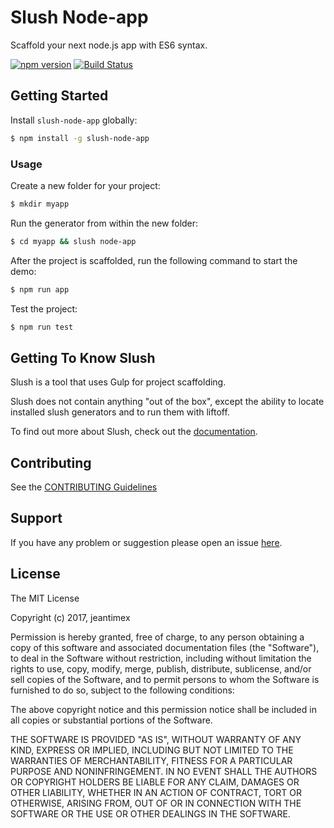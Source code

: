 # Slush Node-app

Scaffold your next node.js app with ES6 syntax.

[![npm version](https://badge.fury.io/js/slush-node-app.svg)](https://badge.fury.io/js/slush-node-app)
[![Build Status](https://secure.travis-ci.org/jeantimex/slush-node-app.png?branch=master)](https://travis-ci.org/jeantimex/slush-node-app)

## Getting Started

Install `slush-node-app` globally:

```bash
$ npm install -g slush-node-app
```

### Usage

Create a new folder for your project:

```bash
$ mkdir myapp
```

Run the generator from within the new folder:

```bash
$ cd myapp && slush node-app
```

After the project is scaffolded, run the following command to start the demo:
```bash
$ npm run app
```

Test the project:
```bash
$ npm run test
```

## Getting To Know Slush

Slush is a tool that uses Gulp for project scaffolding.

Slush does not contain anything "out of the box", except the ability to locate installed slush generators and to run them with liftoff.

To find out more about Slush, check out the [documentation](https://github.com/slushjs/slush).

## Contributing

See the [CONTRIBUTING Guidelines](https://github.com/jeantimex/slush-node-app/blob/master/CONTRIBUTING.md)

## Support
If you have any problem or suggestion please open an issue [here](https://github.com/jeantimex/slush-node-app/issues).

## License 

The MIT License

Copyright (c) 2017, jeantimex

Permission is hereby granted, free of charge, to any person
obtaining a copy of this software and associated documentation
files (the "Software"), to deal in the Software without
restriction, including without limitation the rights to use,
copy, modify, merge, publish, distribute, sublicense, and/or sell
copies of the Software, and to permit persons to whom the
Software is furnished to do so, subject to the following
conditions:

The above copyright notice and this permission notice shall be
included in all copies or substantial portions of the Software.

THE SOFTWARE IS PROVIDED "AS IS", WITHOUT WARRANTY OF ANY KIND,
EXPRESS OR IMPLIED, INCLUDING BUT NOT LIMITED TO THE WARRANTIES
OF MERCHANTABILITY, FITNESS FOR A PARTICULAR PURPOSE AND
NONINFRINGEMENT. IN NO EVENT SHALL THE AUTHORS OR COPYRIGHT
HOLDERS BE LIABLE FOR ANY CLAIM, DAMAGES OR OTHER LIABILITY,
WHETHER IN AN ACTION OF CONTRACT, TORT OR OTHERWISE, ARISING
FROM, OUT OF OR IN CONNECTION WITH THE SOFTWARE OR THE USE OR
OTHER DEALINGS IN THE SOFTWARE.

